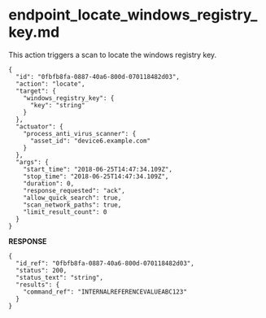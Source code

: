 
# endpoint_locate_windows_registry_key.md

This action triggers a scan to locate the windows registry key.

```
{
  "id": "0fbfb8fa-0887-40a6-800d-070118482d03",
  "action": "locate",
  "target": {
    "windows_registry_key": {
      "key": "string"
    }
  },
  "actuator": {
    "process_anti_virus_scanner": {
      "asset_id": "device6.example.com"
    }
  },
  "args": {
    "start_time": "2018-06-25T14:47:34.109Z",
    "stop_time": "2018-06-25T14:47:34.109Z",
    "duration": 0,
    "response_requested": "ack",
    "allow_quick_search": true,
    "scan_network_paths": true,
    "limit_result_count": 0
  }
}
```

**RESPONSE**

```
{
  "id_ref": "0fbfb8fa-0887-40a6-800d-070118482d03",
  "status": 200,
  "status_text": "string",
  "results": {
    "command_ref": "INTERNALREFERENCEVALUEABC123"
  }
}
```
